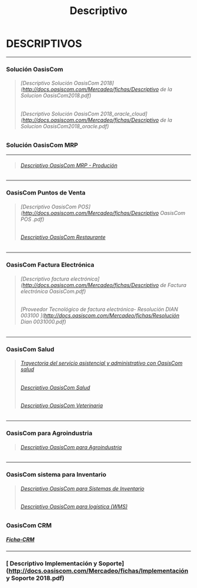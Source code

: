 ﻿---
layout: default
title: Descriptivo
permalink: /Mercadeo/Descriptivo/
editable: si
---

# DESCRIPTIVOS
--------------------------------------------------------
### Solución OasisCom  


>###### [Descriptivo Solución OasisCom 2018](http://docs.oasiscom.com/Mercadeo/fichas/Descriptivo de la Solucion OasisCom2018.pdf)
>###### [Descriptivo Solución OasisCom 2018_oracle_cloud](http://docs.oasiscom.com/Mercadeo/fichas/Descriptivo de la Solucion OasisCom2018_oracle.pdf)

### Solución OasisCom MRP
----
>###### [Descriptivo OasisCom MRP - Produción](http://docs.oasiscom.com/Mercadeo/fichas/Descriptivo-MRP-oasiscom.pdf)
----
### OasisCom Puntos de Venta 
>###### [Descriptivo OasisCom POS](http://docs.oasiscom.com/Mercadeo/fichas/Descriptivo OasisCom POS .pdf)
>###### [Descriptivo OasisCom Restaurante](http://docs.oasiscom.com/Mercadeo/fichas/Descriptivo-OasisCom_restaurante.pdf)
---

### OasisCom Factura Electrónica

>###### [Descriptivo factura electrónica](http://docs.oasiscom.com/Mercadeo/fichas/Descriptivo de Factura electrónica OasisCom.pdf)
>###### [Proveedor Tecnológico de factura electrónica- Resolución DIAN 003100 ](http://docs.oasiscom.com/Mercadeo/fichas/Resolución Dian 0031000.pdf)


---
### OasisCom Salud


>###### [Trayectoria del servicio asistencial y administrativo con OasisCom salud](http://docs.oasiscom.com/Mercadeo/fichas/OasisCom_Salud_flujograma.png)
>###### [Descriptivo OasisCom Salud](http://docs.oasiscom.com/Mercadeo/fichas/Descriptivo_OasisCom_Salud.pdf)
>###### [Descriptivo OasisCom Veterinaria](http://docs.oasiscom.com/Mercadeo/fichas/Descriptivo_OasisCom_veterinaria.pdf)

---

### OasisCom para Agroindustria
>###### [Descriptivo OasisCom para Agroindustria](http://docs.oasiscom.com/Mercadeo/fichas/Descriptivo-OasisCom-para-Agroindustrias.pdf)

---
### OasisCom sistema para Inventario
>###### [Descriptivo OasisCom para Sistemas de Inventario](http://docs.oasiscom.com/Mercadeo/fichas/Descriptivo_OasisCom_sistema-para-inventarios.pdf)
>###### [Descriptivo OasisCom para logística (WMS)](http://docs.oasiscom.com/Mercadeo/fichas/Descriptivo_OasisCom_sistema-WMS-.pdf)


### OasisCom CRM

##### [Ficha-CRM](http://docs.oasiscom.com/Mercadeo/fichas/CRM-ficha.pdf)
---
### [ Descriptivo Implementación y Soporte](http://docs.oasiscom.com/Mercadeo/fichas/Implementación y Soporte 2018.pdf)